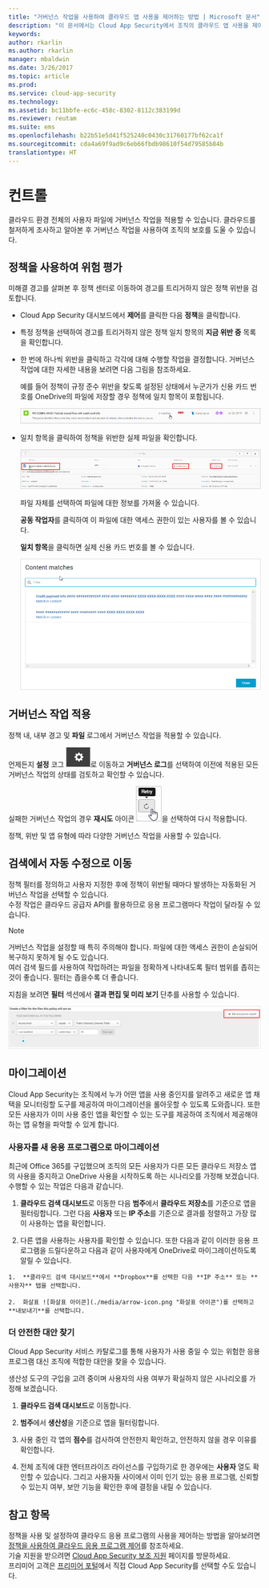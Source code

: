 ```yaml
---
title: "거버넌스 작업을 사용하여 클라우드 앱 사용을 제어하는 방법 | Microsoft 문서"
description: "이 문서에서는 Cloud App Security에서 조직의 클라우드 앱 사용을 제어하기 위해 수행할 수 있는 거버넌스 작업에 대한 정보를 제공합니다."
keywords: 
author: rkarlin
ms.author: rkarlin
manager: mbaldwin
ms.date: 3/26/2017
ms.topic: article
ms.prod: 
ms.service: cloud-app-security
ms.technology: 
ms.assetid: bc11bbfe-ec6c-458c-8302-8112c383199d
ms.reviewer: reutam
ms.suite: ems
ms.openlocfilehash: b22b51e5d41f525240c0430c31760177bf62ca1f
ms.sourcegitcommit: cda4a69f9ad9c6eb66fbdb98610f54d79585b84b
translationtype: HT
---
```

# <a name="control"></a>컨트롤
클라우드 환경 전체의 사용자 파일에 거버넌스 작업을 적용할 수 있습니다. 클라우드를 철저하게 조사하고 알아본 후 거버넌스 작업을 사용하여 조직의 보호를 도울 수 있습니다.  

## <a name="use-policies-to-assess-risk"></a>정책을 사용하여 위험 평가  
미해결 경고를 살펴본 후 정책 센터로 이동하여 경고를 트리거하지 않은 정책 위반을 검토합니다.  

-   Cloud App Security 대시보드에서 **제어**를 클릭한 다음 **정책**을 클릭합니다.  

-   특정 정책을 선택하여 경고를 트리거하지 않은 정책 일치 항목의 **지금 위반 중** 목록을 확인합니다.  

-   한 번에 하나씩 위반을 클릭하고 각각에 대해 수행할 작업을 결정합니다. 거버넌스 작업에 대한 자세한 내용을 보려면 다음 그림을 참조하세요.  

     예를 들어 정책이 규정 준수 위반을 찾도록 설정된 상태에서 누군가가 신용 카드 번호를 OneDrive의 파일에 저장할 경우 정책에 일치 항목이 포함됩니다.  

     ![PCI 일치](./media/pci-matches.png "pci 일치")  

-   일치 항목을 클릭하여 정책을 위반한 실제 파일을 확인합니다.  

     ![PCI 콘텐츠 일치](./media/pci-content-matches.png "pci 콘텐츠 일치")  

     파일 자체를 선택하여 파일에 대한 정보를 가져올 수 있습니다.  

     **공동 작업자**를 클릭하여 이 파일에 대한 액세스 권한이 있는 사용자를 볼 수 있습니다.  

     **일치 항목**을 클릭하면 실제 신용 카드 번호를 볼 수 있습니다.  

     ![콘텐츠 일치 ccn](./media/content-matches-ccn.png "콘텐츠 일치 ccn")  

## <a name="apply-governance-actions"></a>거버넌스 작업 적용  
정책 내, 내부 경고 및 **파일** 로그에서 거버넌스 작업을 적용할 수 있습니다.  

언제든지 **설정** 코그 ![설정 아이콘](./media/settings-icon.png "설정 아이콘")로 이동하고 **거버넌스 로그**를 선택하여 이전에 적용된 모든 거버넌스 작업의 상태를 검토하고 확인할 수 있습니다.  

실패한 거버넌스 작업의 경우 **재시도** 아이콘 ![재시도 아이콘](./media/retry-icon.png "재시도 아이콘")을 선택하여 다시 적용합니다.  

정책, 위반 및 앱 유형에 따라 다양한 거버넌스 작업을 사용할 수 있습니다.  

## <a name="move-from-detection-to-automatic-remediation"></a>검색에서 자동 수정으로 이동  
정책 필터를 정의하고 사용자 지정한 후에 정책이 위반될 때마다 발생하는 자동화된 거버넌스 작업을 선택할 수 있습니다.  
수정 작업은 클라우드 공급자 API를 활용하므로 응용 프로그램마다 작업이 달라질 수 있습니다.  

> [!NOTE]  
>  거버넌스 작업을 설정할 때 특히 주의해야 합니다. 파일에 대한 액세스 권한이 손실되어 복구하지 못하게 될 수도 있습니다.  
> 여러 검색 필드를 사용하여 작업하려는 파일을 정확하게 나타내도록 필터 범위를 좁히는 것이 좋습니다. 필터는 좁을수록 더 좋습니다.  
>   
>  지침을 보려면 **필터** 섹션에서 **결과 편집 및 미리 보기** 단추를 사용할 수 있습니다.  

![파일 정책 결과 편집 및 미리 보기](./media/file-policy-edit-and-preview-results.png "파일 정책 결과 편집 및 미리 보기")  

## <a name="migration"></a>마이그레이션  
Cloud App Security는 조직에서 누가 어떤 앱을 사용 중인지를 알려주고 새로운 앱 채택을 모니터링할 도구를 제공하여 마이그레이션을 롤아웃할 수 있도록 도와줍니다. 또한 모든 사용자가 이미 사용 중인 앱을 확인할 수 있는 도구를 제공하여 조직에서 제공해야 하는 앱 유형을 파악할 수 있게 합니다.  

### <a name="migrate-your-users-to-a-new-app"></a>사용자를 새 응용 프로그램으로 마이그레이션  
최근에 Office 365를 구입했으며 조직의 모든 사용자가 다른 모든 클라우드 저장소 앱의 사용을 중지하고 OneDrive 사용을 시작하도록 하는 시나리오를 가정해 보겠습니다. 수행할 수 있는 작업은 다음과 같습니다.  

1.   **클라우드 검색 대시보드**로 이동한 다음 **범주**에서 **클라우드 저장소**를 기준으로 앱을 필터링합니다. 그런 다음 **사용자** 또는 **IP 주소**를 기준으로 결과를 정렬하고 가장 많이 사용하는 앱을 확인합니다.  

2.   다른 앱을 사용하는 사용자를 확인할 수 있습니다. 또한 다음과 같이 이러한 응용 프로그램을 드릴다운하고 다음과 같이 사용자에게 OneDrive로 마이그레이션하도록 알릴 수 있습니다.

    1.  **클라우드 검색 대시보드**에서 **Dropbox**를 선택한 다음 **IP 주소** 또는 **사용자** 탭을 선택합니다.  

    2.  화살표 ![화살표 아이콘](./media/arrow-icon.png "화살표 아이콘")를 선택하고 **내보내기**를 선택합니다.  

### <a name="find-more-secure-alternatives"></a>더 안전한 대안 찾기  
Cloud App Security 서비스 카탈로그를 통해 사용자가 사용 중일 수 있는 위험한 응용 프로그램 대신 조직에 적합한 대안을 찾을 수 있습니다.  

생산성 도구의 구입을 고려 중이며 사용자의 사용 여부가 확실하지 않은 시나리오를 가정해 보겠습니다.  

1.   **클라우드 검색 대시보드**로 이동합니다.  

2.   **범주**에서 **생산성**을 기준으로 앱을 필터링합니다.  

3.   사용 중인 각 앱의 **점수**를 검사하여 안전한지 확인하고, 안전하지 않을 경우 이유를 확인합니다.  

4.   전체 조직에 대한 엔터프라이즈 라이선스를 구입하기로 한 경우에는 **사용자** 열도 확인할 수 있습니다. 그리고 사용자들 사이에서 이미 인기 있는 응용 프로그램, 신뢰할 수 있는지 여부, 보안 기능을 확인한 후에 결정을 내릴 수 있습니다.  

## <a name="see-also"></a>참고 항목  
정책을 사용 및 설정하여 클라우드 응용 프로그램의 사용을 제어하는 방법을 알아보려면 [정책을 사용하여 클라우드 응용 프로그램 제어](control-cloud-apps-with-policies.md)를 참조하세요.   
기술 지원을 받으려면 [Cloud App Security 보조 지원](http://support.microsoft.com/oas/default.aspx?prid=16031) 페이지를 방문하세요.   
프리미어 고객은 [프리미어 포털](https://premier.microsoft.com/)에서 직접 Cloud App Security를 선택할 수도 있습니다.  
